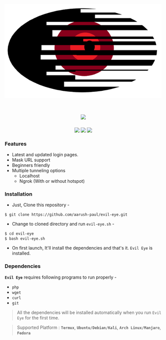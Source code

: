 <p align="center">
<img src=".img/icon.png">
</p>
<h1 align="center"><img src="https://img.shields.io/badge/-Evil%20Eye-red?style=for-the-badge"></h1>

<p align="center">
  <img src="https://img.shields.io/badge/Version-1.0-green?style=flat-square&logo=appveyor">
  <img src="https://img.shields.io/badge/Author-Aarush%20Paul-blue?style=flat-square&logo=appveyor">
  <img src="https://img.shields.io/badge/Written%20In-Bash-cyan?style=flat-square&logo=appveyor">
</p>

### Features

- Latest and updated login pages.
- Mask URL support 
- Beginners friendly
- Multiple tunneling options
  - Localhost
  - Ngrok (With or without hotspot)


### Installation

- Just, Clone this repository -
```
$ git clone https://github.com/aarush-paul/evil-eye.git
```

- Change to cloned directory and run `evil-eye.sh` -
```
$ cd evil-eye
$ bash evil-eye.sh
```

- On first launch, It'll install the dependencies and that's it. `Evil Eye` is installed.


### Dependencies

**`Evil Eye`** requires following programs to run properly - 
- `php`
- `wget`
- `curl`
- `git`

> All the dependencies will be installed automatically when you run `Evil Eye` for the first time.

> Supported Platform : **`Termux`**, **`Ubuntu/Debian/Kali`**, **`Arch Linux/Manjaro`**, **`Fedora`**
